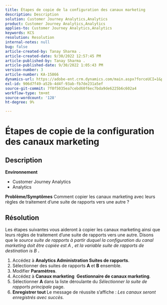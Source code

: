 ```yaml
---
title: Étapes de copie de la configuration des canaux marketing
description: Description
solution: Customer Journey Analytics,Analytics
product: Customer Journey Analytics,Analytics
applies-to: Customer Journey Analytics,Analytics
keywords: KCS
resolution: Resolution
internal-notes: null
bug: false
article-created-by: Tanay Sharma .
article-created-date: 9/30/2022 12:57:45 PM
article-published-by: Tanay Sharma .
article-published-date: 9/30/2022 1:05:43 PM
version-number: 3
article-number: KA-15866
dynamics-url: https://adobe-ent.crm.dynamics.com/main.aspx?forceUCI=1&pagetype=entityrecord&etn=knowledgearticle&id=bab66c76-bf40-ed11-9db1-0022480868ff
exl-id: 906d7f49-a52b-4d4f-93ab-fb7de231a5ef
source-git-commit: 7f0f5035ea7cebd60f6ec7bda9de6225b6c602a4
workflow-type: tm+mt
source-wordcount: '128'
ht-degree: 9%

---
```


# Étapes de copie de la configuration des canaux marketing

## Description

<b>Environnement</b>
- Customer Journey Analytics
- Analytics



<b>Problème/Symptômes</b>
Comment copier les canaux marketing avec leurs règles de traitement d’une suite de rapports vers une autre ?


## Résolution


Les étapes suivantes vous aideront à copier les canaux marketing ainsi que leurs règles de traitement d’une suite de rapports vers une autre. Disons que le *source<b> </b>suite de rapports *à partir duquel la configuration du canal marketing doit être copiée est* A *, et la variable* suite de rapports de destination *is* B <b>*.</b>

1. Accédez à <b>Analytics </b> <b>Administration </b> <b>Suites de rapports</b>.
2. Sélectionner des suites de rapports <b>A </b>et <b>B</b> ensemble.
3. Modifier <b>Paramètres</b>.
4. Accédez à <b>Canaux marketing </b> <b>Gestionnaire de canaux marketing</b>.
5. Sélectionner <b>A </b>dans la liste déroulante du *Sélectionner la suite de rapports principale* page.
6. <b>Enregistrer tout </b> Le message de réussite s’affiche : *Les canaux seront enregistrés avec succès.*
